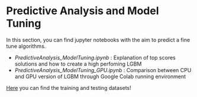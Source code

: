 # Predictive Analysis and Model Tuning

In this section, you can find jupyter notebooks with the aim to predict a fine tune algorithms.

- *PredictiveAnalysis_ModelTuning.ipynb* : Explanation of top scores solutions and how to create a high perfoming LGBM
- *PredictiveAnalysis_ModelTuning_GPU.ipynb* : Comparison between CPU and GPU version of LGBM through Google Colab running environment

[Here](https://www.kaggle.com/c/santander-customer-transaction-prediction/data) you can find the training and testing datasets!
